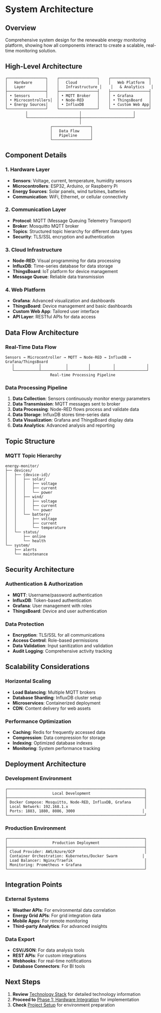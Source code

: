 # System Architecture

## Overview
Comprehensive system design for the renewable energy monitoring platform, showing how all components interact to create a scalable, real-time monitoring solution.

## High-Level Architecture

```
┌─────────────────┐    ┌─────────────────┐    ┌─────────────────┐
│   Hardware      │    │   Cloud         │    │   Web Platform  │
│   Layer         │    │   Infrastructure │    │   & Analytics   │
├─────────────────┤    ├─────────────────┤    ├─────────────────┤
│ • Sensors       │    │ • MQTT Broker   │    │ • Grafana       │
│ • Microcontrollers│  │ • Node-RED      │    │ • ThingsBoard   │
│ • Energy Sources│    │ • InfluxDB      │    │ • Custom Web App│
└─────────────────┘    └─────────────────┘    └─────────────────┘
         │                       │                       │
         └───────────────────────┼───────────────────────┘
                                 │
                    ┌─────────────────┐
                    │   Data Flow     │
                    │   Pipeline      │
                    └─────────────────┘
```

## Component Details

### 1. Hardware Layer
- **Sensors**: Voltage, current, temperature, humidity sensors
- **Microcontrollers**: ESP32, Arduino, or Raspberry Pi
- **Energy Sources**: Solar panels, wind turbines, batteries
- **Communication**: WiFi, Ethernet, or cellular connectivity

### 2. Communication Layer
- **Protocol**: MQTT (Message Queuing Telemetry Transport)
- **Broker**: Mosquitto MQTT broker
- **Topics**: Structured topic hierarchy for different data types
- **Security**: TLS/SSL encryption and authentication

### 3. Cloud Infrastructure
- **Node-RED**: Visual programming for data processing
- **InfluxDB**: Time-series database for data storage
- **ThingsBoard**: IoT platform for device management
- **Message Queue**: Reliable data transmission

### 4. Web Platform
- **Grafana**: Advanced visualization and dashboards
- **ThingsBoard**: Device management and basic dashboards
- **Custom Web App**: Tailored user interface
- **API Layer**: RESTful APIs for data access

## Data Flow Architecture

### Real-Time Data Flow
```
Sensors → Microcontroller → MQTT → Node-RED → InfluxDB → Grafana/ThingsBoard
   │           │           │         │          │              │
   └───────────┴───────────┴─────────┴──────────┴──────────────┘
                    Real-time Processing Pipeline
```

### Data Processing Pipeline
1. **Data Collection**: Sensors continuously monitor energy parameters
2. **Data Transmission**: MQTT messages sent to broker
3. **Data Processing**: Node-RED flows process and validate data
4. **Data Storage**: InfluxDB stores time-series data
5. **Data Visualization**: Grafana and ThingsBoard display data
6. **Data Analytics**: Advanced analysis and reporting

## Topic Structure

### MQTT Topic Hierarchy
```
energy-monitor/
├── devices/
│   ├── {device-id}/
│   │   ├── solar/
│   │   │   ├── voltage
│   │   │   ├── current
│   │   │   └── power
│   │   ├── wind/
│   │   │   ├── voltage
│   │   │   ├── current
│   │   │   └── power
│   │   └── battery/
│   │       ├── voltage
│   │       ├── current
│   │       └── temperature
│   └── status/
│       ├── online
│       └── health
└── system/
    ├── alerts
    └── maintenance
```

## Security Architecture

### Authentication & Authorization
- **MQTT**: Username/password authentication
- **InfluxDB**: Token-based authentication
- **Grafana**: User management with roles
- **ThingsBoard**: Device and user authentication

### Data Protection
- **Encryption**: TLS/SSL for all communications
- **Access Control**: Role-based permissions
- **Data Validation**: Input sanitization and validation
- **Audit Logging**: Comprehensive activity tracking

## Scalability Considerations

### Horizontal Scaling
- **Load Balancing**: Multiple MQTT brokers
- **Database Sharding**: InfluxDB cluster setup
- **Microservices**: Containerized deployment
- **CDN**: Content delivery for web assets

### Performance Optimization
- **Caching**: Redis for frequently accessed data
- **Compression**: Data compression for storage
- **Indexing**: Optimized database indexes
- **Monitoring**: System performance tracking

## Deployment Architecture

### Development Environment
```
┌─────────────────────────────────────────────────────────────┐
│                    Local Development                        │
├─────────────────────────────────────────────────────────────┤
│ Docker Compose: Mosquitto, Node-RED, InfluxDB, Grafana      │
│ Local Network: 192.168.1.x                                  │
│ Ports: 1883, 1880, 8086, 3000                              │
└─────────────────────────────────────────────────────────────┘
```

### Production Environment
```
┌─────────────────────────────────────────────────────────────┐
│                    Production Deployment                    │
├─────────────────────────────────────────────────────────────┤
│ Cloud Provider: AWS/Azure/GCP                               │
│ Container Orchestration: Kubernetes/Docker Swarm           │
│ Load Balancer: Nginx/Traefik                                │
│ Monitoring: Prometheus + Grafana                            │
└─────────────────────────────────────────────────────────────┘
```

## Integration Points

### External Systems
- **Weather APIs**: For environmental data correlation
- **Energy Grid APIs**: For grid integration data
- **Mobile Apps**: For remote monitoring
- **Third-party Analytics**: For advanced insights

### Data Export
- **CSV/JSON**: For data analysis tools
- **REST APIs**: For custom integrations
- **Webhooks**: For real-time notifications
- **Database Connectors**: For BI tools

## Next Steps

1. **Review** [Technology Stack](../technology-stack/index.md) for detailed technology information
2. **Proceed to** [Phase 1: Hardware Integration](../phases/01-hardware/index.md) for implementation
3. **Check** [Project Setup](../project-setup/index.md) for environment preparation 